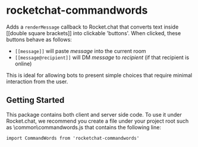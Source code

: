 # rocketchat-commandwords

Adds a `renderMessage` callback to Rocket.chat that converts text inside [[double square brackets]] into clickable 'buttons'. When clicked, these buttons behave as follows:

- `[[message]]` will paste _message_ into the current room <br/>
- `[[message@recipient]]` will DM _message_ to _recipient_ (if that recipient is online)

This is ideal for allowing bots to present simple choices that require minimal interaction from the user.

## Getting Started

This package contains both client and server side code. To use it under Rocket.chat, we recommend you create a file under your project root such as \common\commandwords.js that contains the following line:

`import CommandWords from 'rocketchat-commandwords'`
